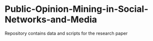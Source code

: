 # Public-Opinion-Mining-in-Social-Networks-and-Media

Repository contains data and scripts for the research paper 
